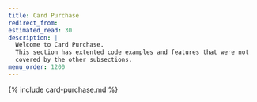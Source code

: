 ```yaml
---
title: Card Purchase
redirect_from:
estimated_read: 30
description: |
  Welcome to Card Purchase.
  This section has extented code examples and features that were not
  covered by the other subsections.
menu_order: 1200
---
```


{% include card-purchase.md %}